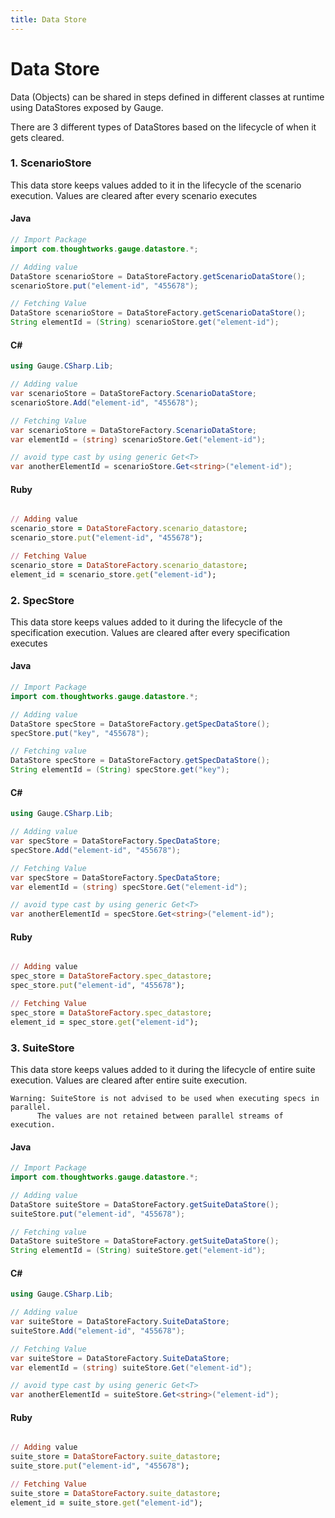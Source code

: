 ```yaml
---
title: Data Store
---
```


# Data Store
 Data (Objects) can be shared in steps defined in different classes at runtime using DataStores exposed by Gauge.

There are 3 different types of DataStores based on the lifecycle of when it gets cleared.

### 1. ScenarioStore
This data store keeps values added to it in the lifecycle of the scenario execution. Values are cleared after every scenario executes

#### Java

````java
// Import Package
import com.thoughtworks.gauge.datastore.*;

// Adding value
DataStore scenarioStore = DataStoreFactory.getScenarioDataStore();
scenarioStore.put("element-id", "455678");

// Fetching Value
DataStore scenarioStore = DataStoreFactory.getScenarioDataStore();
String elementId = (String) scenarioStore.get("element-id");
````

#### C# #

````csharp
using Gauge.CSharp.Lib;

// Adding value
var scenarioStore = DataStoreFactory.ScenarioDataStore;
scenarioStore.Add("element-id", "455678");

// Fetching Value
var scenarioStore = DataStoreFactory.ScenarioDataStore;
var elementId = (string) scenarioStore.Get("element-id");

// avoid type cast by using generic Get<T>
var anotherElementId = scenarioStore.Get<string>("element-id");

````

#### Ruby

````ruby

// Adding value
scenario_store = DataStoreFactory.scenario_datastore;
scenario_store.put("element-id", "455678");

// Fetching Value
scenario_store = DataStoreFactory.scenario_datastore;
element_id = scenario_store.get("element-id");

````

### 2. SpecStore
This data store keeps values added to it during the lifecycle of the specification execution. Values are cleared after every specification executes

#### Java

````java
// Import Package
import com.thoughtworks.gauge.datastore.*;

// Adding value
DataStore specStore = DataStoreFactory.getSpecDataStore();
specStore.put("key", "455678");

// Fetching value
DataStore specStore = DataStoreFactory.getSpecDataStore();
String elementId = (String) specStore.get("key");
````

#### C# #

````csharp
using Gauge.CSharp.Lib;

// Adding value
var specStore = DataStoreFactory.SpecDataStore;
specStore.Add("element-id", "455678");

// Fetching Value
var specStore = DataStoreFactory.SpecDataStore;
var elementId = (string) specStore.Get("element-id");

// avoid type cast by using generic Get<T>
var anotherElementId = specStore.Get<string>("element-id");

````

#### Ruby

````ruby

// Adding value
spec_store = DataStoreFactory.spec_datastore;
spec_store.put("element-id", "455678");

// Fetching Value
spec_store = DataStoreFactory.spec_datastore;
element_id = spec_store.get("element-id");

````

### 3. SuiteStore
This data store keeps values added to it during the lifecycle of entire suite execution. Values are cleared after entire suite execution.

````
Warning: SuiteStore is not advised to be used when executing specs in parallel.
      The values are not retained between parallel streams of execution.
````

#### Java

````java
// Import Package
import com.thoughtworks.gauge.datastore.*;

// Adding value
DataStore suiteStore = DataStoreFactory.getSuiteDataStore();
suiteStore.put("element-id", "455678");

// Fetching value
DataStore suiteStore = DataStoreFactory.getSuiteDataStore();
String elementId = (String) suiteStore.get("element-id");
````

#### C# #

````csharp
using Gauge.CSharp.Lib;

// Adding value
var suiteStore = DataStoreFactory.SuiteDataStore;
suiteStore.Add("element-id", "455678");

// Fetching Value
var suiteStore = DataStoreFactory.SuiteDataStore;
var elementId = (string) suiteStore.Get("element-id");

// avoid type cast by using generic Get<T>
var anotherElementId = suiteStore.Get<string>("element-id");

````

#### Ruby

````ruby

// Adding value
suite_store = DataStoreFactory.suite_datastore;
suite_store.put("element-id", "455678");

// Fetching Value
suite_store = DataStoreFactory.suite_datastore;
element_id = suite_store.get("element-id");

````
